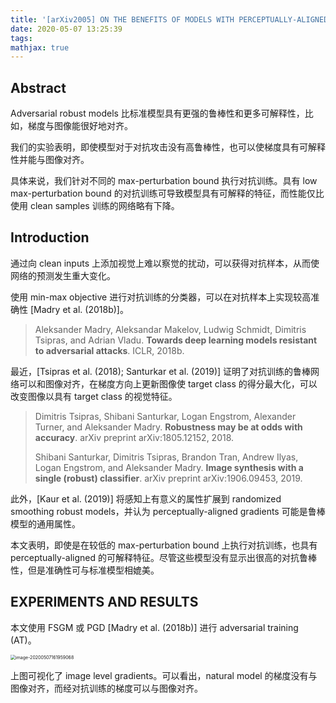 ```yaml
---
title: '[arXiv2005] ON THE BENEFITS OF MODELS WITH PERCEPTUALLY-ALIGNED GRADIENTS'
date: 2020-05-07 13:25:39
tags:
mathjax: true
---
```


## Abstract

Adversarial robust models 比标准模型具有更强的鲁棒性和更多可解释性，比如，梯度与图像能很好地对齐。

我们的实验表明，即使模型对于对抗攻击没有高鲁棒性，也可以使梯度具有可解释性并能与图像对齐。

具体来说，我们针对不同的 max-perturbation bound 执行对抗训练。具有 low max-perturbation bound 的对抗训练可导致模型具有可解释的特征，而性能仅比使用 clean samples 训练的网络略有下降。

## Introduction

通过向 clean inputs 上添加视觉上难以察觉的扰动，可以获得对抗样本，从而使网络的预测发生重大变化。

使用 min-max objective 进行对抗训练的分类器，可以在对抗样本上实现较高准确性 [Madry et al. (2018b)]。

> Aleksander Madry, Aleksandar Makelov, Ludwig Schmidt, Dimitris Tsipras, and Adrian Vladu. **Towards deep learning models resistant to adversarial attacks**. ICLR, 2018b.

最近，[Tsipras et al. (2018); Santurkar et al. (2019)] 证明了对抗训练的鲁棒网络可以和图像对齐，在梯度方向上更新图像使 target class 的得分最大化，可以改变图像以具有 target class 的视觉特征。

> Dimitris Tsipras, Shibani Santurkar, Logan Engstrom, Alexander Turner, and Aleksander Madry. **Robustness may be at odds with accuracy**. arXiv preprint arXiv:1805.12152, 2018.
>
> Shibani Santurkar, Dimitris Tsipras, Brandon Tran, Andrew Ilyas, Logan Engstrom, and Aleksander Madry. **Image synthesis with a single (robust) classifier**. arXiv preprint arXiv:1906.09453, 2019.

此外，[Kaur et al. (2019)] 将感知上有意义的属性扩展到 randomized smoothing robust models，并认为   perceptually-aligned gradients 可能是鲁棒模型的通用属性。

本文表明，即使是在较低的 max-perturbation bound 上执行对抗训练，也具有 perceptually-aligned 的可解释特征。尽管这些模型没有显示出很高的对抗鲁棒性，但是准确性可与标准模型相媲美。

## EXPERIMENTS AND RESULTS

本文使用 FSGM 或 PGD [Madry et al. (2018b)] 进行 adversarial training (AT)。

<img src="https://i.loli.net/2020/05/07/nfwg5DbMm6RykLd.png" alt="image-20200507161959068" style="zoom:50%;" />

上图可视化了 image level gradients。可以看出，natural model 的梯度没有与图像对齐，而经对抗训练的梯度可以与图像对齐。